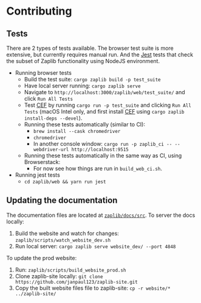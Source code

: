 # Contributing

## Tests

There are 2 types of tests available. The browser test suite is more extensive, but currently requires manual run. And the [Jest](https://jestjs.io/) tests that check the subset of Zaplib functionality using NodeJS environment.

* Running browser tests
  * Build the test suite: `cargo zaplib build -p test_suite`
  * Have local server running: `cargo zaplib serve`
  * Navigate to `http://localhost:3000/zaplib/web/test_suite/` and click `Run All Tests`
  * Test [CEF](./cef.md) by running `cargo run -p test_suite` and clicking `Run All Tests` (macOS Intel only, and first install [CEF](./cef.md) using `cargo zaplib install-deps --devel`).
  * Running these tests automatically (similar to CI):
    * `brew install --cask chromedriver`
    * `chromedriver`
    * In another console window: `cargo run -p zaplib_ci -- --webdriver-url http://localhost:9515`
  * Running these tests automatically in the same way as CI, using Browserstack:
    * For now see how things are run in `build_web_ci.sh`.
* Running jest tests
  * `cd zaplib/web && yarn run jest`

## Updating the documentation

The documentation files are located at [`zaplib/docs/src`](https://github.com/Zaplib/zaplib/tree/main/zaplib/docs/src). To server the docs locally:

1. Build the website and watch for changes: `zaplib/scripts/watch_website_dev.sh` 
2. Run local server: `cargo zaplib serve website_dev/ --port 4848` 

To update the prod website:

1. Run: `zaplib/scripts/build_website_prod.sh`
2. Clone zaplib-site locally: `git clone https://github.com/janpaul123/zaplib-site.git`
3. Copy the built website files file to zaplib-site: `cp -r website/* ../zaplib-site/`
